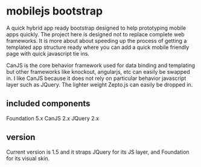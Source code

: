 # mobilejs bootstrap
A quick hybrid app ready bootstrap designed to help prototyping mobile apps quickly. The project here is designed not to replace complete web frameworks. It is more about about speeding up the process of getting a templated app structure ready where you can add a quick mobile friendly page with quick javascript tie ins. 

CanJS is the core behavior framework used for data binding and templating but other frameworks like knockout, angularjs, etc can easily be swapped in. I like CanJS because it does not rely on particular behavior javascript layer such as JQuery. The lighter weight Zepto.js can easily be dropped in.

## included components
Foundation 5.x
CanJS 2.x
JQuery 2.x

## version
Current version is 1.5 and it straps JQuery for its JS layer, and Foundation for its visual skin.

